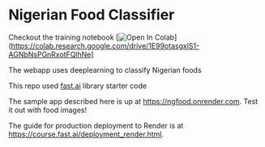 # Nigerian Food Classifier

Checkout the training notebook [![Open In Colab](https://colab.research.google.com/assets/colab-badge.svg)](https://colab.research.google.com/drive/1E99otasgxlS1-AGNbNsPGnRxotFQlhNe]

The webapp uses deeplearning to classify Nigerian foods

This repo used [fast.ai](https://github.com/fastai/fastai) library starter code

The sample app described here is up at https://ngfood.onrender.com. Test it out with food images!

The guide for production deployment to Render is at https://course.fast.ai/deployment_render.html.

